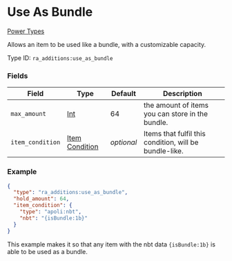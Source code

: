 # Use As Bundle
[Power Types](../power_types_types.md)

Allows an item to be used like a bundle, with a customizable capacity.

Type ID: `ra_additions:use_as_bundle`
### Fields
Field | Type | Default | Description
------|------|---------|-------------
`max_amount` | [Int](../data_types/int.md) | 64 | the amount of items you can store in the bundle.
`item_condition` | [Item Condition](../data_types/item_condition.md) | _optional_ | Items that fulfil this condition, will be bundle-like.

### Example
```json
{
  "type": "ra_additions:use_as_bundle",
  "hold_amount": 64,
  "item_condition": {
    "type": "apoli:nbt",
    "nbt": "{isBundle:1b}"
  }
}
```
This example makes it so that any item with the nbt data `{isBundle:1b}` is able to be used as a bundle.